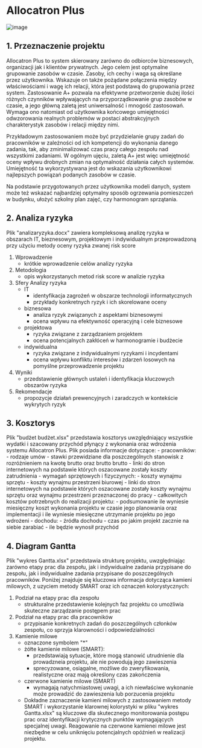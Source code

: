 # Allocatron Plus<br />
![image](https://github.com/kolawski/inzynieriaoprogramowania/assets/129399239/2a319258-abba-46d7-91f2-a084ea2e904c)
## 1. Przeznaczenie projektu
Allocatron Plus to system skierowany zarówno do odbiorców biznesowych, organizacji jak i klientów prywatnych. Jego celem jest optymalne grupowanie zasobów w czasie. Zasoby, ich cechy i waga są określane przez użytkownika. Wskazuje on także pożądane połączenia między właściwościami i wagę ich relacji, która jest podstawą do grupowania przez system. Zastosowanie A+ pozwala na efektywne przetworzenie dużej ilości różnych czynników wpływających na przyporządkowanie grup zasobów w czasie, a jego główną zaletą jest uniwersalność i mnogość zastosowań. Wymaga ono natomiast od użytkownika końcowego umiejętności odwzorowania realnych problemów w postaci abstrakcyjnych charakterystyk zasobów i relacji między nimi.

Przykładowym zastosowaniem może być przydzielanie grupy zadań do pracowników w zależności od ich kompetencji do wykonania danego zadania, tak, aby zminimalizować czas pracy całego zespołu nad wszystkimi zadaniami. W ogólnym ujęciu, zaletą A+ jest więc umiejętność oceny wpływu drobnych zmian na optymalność działania całych systemów. Umiejętność ta wykorzystywana jest do wskazania użytkownikowi najlepszych powiązań podanych zasobów w czasie.

Na podstawie przygotowanych przez użytkownika modeli danych, system może też wskazać najbardziej optymalny sposób ogrzewania pomieszczeń w budynku, ułożyć szkolny plan zajęć, czy harmonogram sprzątania.

## 2. Analiza ryzyka
Plik "analizaryzyka.docx" zawiera kompleksową analizę ryzyka w obszarach IT, bieznesowym, projektowym i indywidualnym przeprowadzoną przy użyciu metody oceny ryzyka zwanej risk score
1. Wprowadzenie
   - krótkie wprowadzenie celów analizy ryzyka
2. Metodologia
   - opis wykorzystanych metod risk score w analizie ryzyka
3. Sfery Analizy ryzyka
   - IT
      - identyfikacja zagrożeń w obszarze technologii informatycznych
      - przykłady konkretnych ryzyk i ich skorelowane oceny
   - biznesowa
      - analiza ryzyk związanych z aspektami biznesowymi
      - ocena wpływu na efektywność operacyjną i cele biznesowe
   - projektowa
      - ryzyka związane z zarządzaniem projektem
      - ocena potencjalnych zakłóceń w harmonogramie i budżecie
   - indywidualna
      - ryzyka związane z indywidualnymi ryzykami i incydentami
      - ocena wpływu konfliktu interesów i zdarzeń losowych na pomyślne przeprowadzenie projektu
4. Wyniki
   - przedstawienie głównych ustaleń i identyfikacja kluczowych obszarów ryzyka
5. Rekomendacje
   - propozycje działań prewencyjnych i zaradczych w kontekście wykrytych ryzyk
## 3. Kosztorys<br />
Plik "budżet budżet.xlsx" przedstawia kosztorys uwzględniający wszystkie wydatki i szacowany przychód płynący z wykonania oraz wdrożenia systemu Allocatron Plus.
Plik posiada informacje dotyczące:
	- pracowników:
		- rodzaje umów
		- stawki przewidziane dla poszczególnych stanowisk z rozróżnieniem na kwotę brutto oraz brutto brutto
		- linki do stron internetowych na podstawie których oszacowane zostały koszty zatrudnienia
	- wymagań sprzętowych i fizyczynych:
		- koszty wynajmu sprzętu 
		- koszty wynajmu przestrzeni biurowej
		- linki do stron internetowych na podstawie których oszacowane zostały koszty wynajmu sprzętu oraz wynajmu przestrzeni przeznaczonej do pracy
	- całkowitych kosztów potrzebnych do realizacji projektu:
		- podsumowanie ile wyniesie miesięczny koszt wykonania projektu w czasie jego planowania oraz implementacji i ile wyniesie miesięczne utrzymanie projektu po jego wdrożeni
	- dochodu:
		- źródła dochodu
		- czas po jakim projekt zacznie na siebie zarabiać
		- ile będzie wynosił przychód
## 4. Diagram Gantta<br />
Plik "wykres Gantta.xlsx" przedstawia strukturę projektu, uwzględniając zarówno etapy prac dla zespołu, jak i indywidualne zadania przypisane do zespołu, jak i indywidualne zadania przypisane do poszczególnych pracowników. Poniżej znajduje się kluczowa informacja dotycząca kamieni milowych, z uzyciem metody SMART oraz ich oznaczeń kolorystycznych:
1. Podział na etapy prac dla zespołu
	- strukturalne przedstawienie kolejnych faz projektu co umożliwia skuteczne zarządzanie postępem prac
2. Podział na etapy prac dla pracowników
	- przypisanie konkretnych zadań do poszczególnych członków zespołu, co sprzyja klarowności i odpowiedzialności
3. Kamienie milowe
	- oznaczone symbolem "*"
	- żółte kamienie  milowe (SMART):
		- przedstawiają sytuacje, które mogą stanowić utrudnienie dla prowadzneia projektu, ale nie powodują jego zawieszenia
		- sprecyzowane, osiągalne, możliwe do zweryfikowania, realistyczne oraz mają określony czas zakończenia
	- czerwone kamienie milowe (SMART)
		- wymagają natychmiastowej uwagi, a ich niewłaściwe wykonanie może prowadzić do zawieszenia lub porzucenia projektu
	- Dokładne zaznaczenie kamieni milowych z zastosowaniem metody SMART i wykorzystanie klarownej kolorystyki w pliku "wykres Gantta.xlsx" są kluczowe dla skutecznego monitorowania postępu prac oraz identyfikacji krytycznych punktów wymagających specjalnej uwagi. Reagowanie na czerwone kamienei milowe jest niezbędne w celu uniknięciu potencjalnych opóźnień w realizacji projektu.
